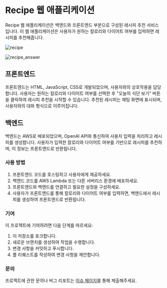 
# Recipe 웹 애플리케이션
 
Recipe 웹 애플리케이션은 백엔드와 프론트엔드 부분으로 구성된 레시피 추천 서비스입니다. 이 웹 애플리케이션은 사용자가 원하는 칼로리와 다이어트 여부를 입력하면 레시피를 추천해줍니다.

![recipe](https://github.com/auspicious0/recipe_frontend/assets/108572025/ac59728c-0c75-40d8-aa16-f664d265949c)

![recipe_answer](https://github.com/auspicious0/recipe_frontend/assets/108572025/5fe8ffe0-0757-42b1-bb43-bd9860192008)


## 프론트엔드
프론트엔드는 HTML, JavaScript, CSS로 개발되었으며, 사용자와의 상호작용을 담당합니다. 사용자는 원하는 칼로리와 다이어트 여부를 선택한 후 "오늘의 식단 보기" 버튼을 클릭하여 레시피 추천을 시작할 수 있습니다. 추천된 레시피는 채팅 화면에 표시되며, 사용자와의 대화 형식으로 이루어집니다.

## 백엔드
백엔드는 AWS로 배포되었으며, OpenAI API와 통신하여 사용자 입력을 처리하고 레시피를 생성합니다. 사용자가 입력한 칼로리와 다이어트 여부를 기반으로 레시피를 추천하며, 이 정보는 프론트엔드로 반환됩니다.

### 사용 방법
1. 프론트엔드 코드를 호스팅하고 사용자에게 제공하세요.
2. 백엔드 코드를 AWS Lambda 또는 다른 서버리스 환경에 배포하세요.
3. 프론트엔드와 백엔드를 연결하고 필요한 설정을 구성하세요.
4. 사용자가 프론트엔드를 통해 칼로리와 다이어트 여부를 입력하면, 백엔드에서 레시피를 생성하여 프론트엔드로 반환됩니다.

### 기여
이 프로젝트에 기여하려면 다음 단계를 따르세요:

1. 이 저장소를 포크합니다.
2. 새로운 브랜치를 생성하여 작업을 수행합니다.
3. 변경 사항을 커밋하고 푸시합니다.
4. 풀 리퀘스트를 작성하여 변경 사항을 제안합니다.


### 문의
프로젝트에 관한 문의나 버그 리포트는 [이슈 페이지](https://github.com/auspicious0/recipe_frontend/issues)를 통해 제출해주세요.
